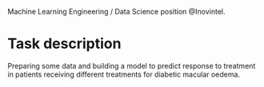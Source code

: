 Machine Learning Engineering / Data Science position @Inovintel.

# Task description

Preparing some data and building a model to predict response to treatment in patients receiving different treatments for diabetic macular oedema.
